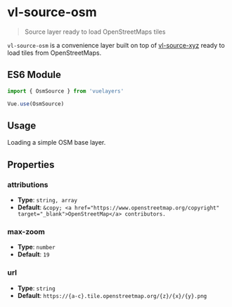 # vl-source-osm

> Source layer ready to load OpenStreetMaps tiles

`vl-source-osm` is a convenience layer built on top of [vl-source-xyz](/docs/component/xyz-source.md) ready to load tiles from OpenStreetMaps.

## ES6 Module

```javascript
import { OsmSource } from 'vuelayers'

Vue.use(OsmSource)
```

## Usage

Loading a simple OSM base layer.

<vuep template="#usage-example"></vuep>

<script v-pre type="text/x-template" id="usage-example">
<template>
  <vl-map :load-tiles-while-animating="true" :load-tiles-while-interacting="true" style="height: 400px">
    <vl-view :zoom.sync="zoom" :center.sync="center" :rotation.sync="rotation"></vl-view>

    <vl-layer-tile id="osm">
      <vl-source-osm></vl-source-osm>
    </vl-layer-tile>
  </vl-map>
</template>

<script>
  export default {
    data () {
      return { 
        zoom: 2,
        center: [0, 0],
        rotation: 0,
      }
    },
  }
</script>
</script>

## Properties

### attributions

- **Type**: `string, array`
- **Default**: `&copy; <a href="https://www.openstreetmap.org/copyright" target="_blank">OpenStreetMap</a> contributors.`

### max-zoom

- **Type**: `number`
- **Default**: `19`

### url

- **Type**: `string`
- **Default**: `https://{a-c}.tile.openstreetmap.org/{z}/{x}/{y}.png`
